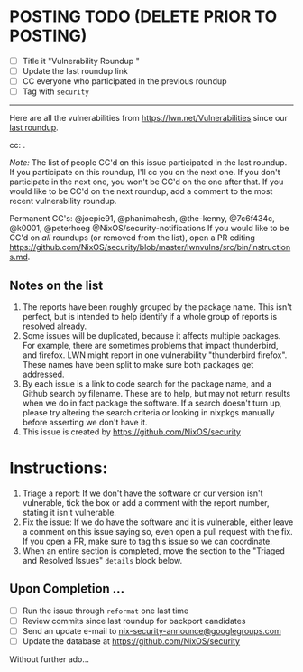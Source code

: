 # POSTING TODO (DELETE PRIOR TO POSTING)

 - [ ] Title it "Vulnerability Roundup <n>"
 - [ ] Update the last roundup link
 - [ ] CC everyone who participated in the previous roundup
 - [ ] Tag with `security`

---

Here are all the vulnerabilities from https://lwn.net/Vulnerabilities
since our [last roundup]().

cc: .

_Note:_ The list of people CC'd on this issue participated in the last
roundup. If you participate on this roundup, I'll cc you on the next
one. If you don't participate in the next one, you won't be CC'd on
the one after that. If you would like to be CC'd on the next roundup,
add a comment to the most recent vulnerability roundup.

Permanent CC's: @joepie91, @phanimahesh, @the-kenny, @7c6f434c, @k0001, @peterhoeg
@NixOS/security-notifications
If you would like to be CC'd on _all_ roundups (or removed from the
list), open a PR editing
https://github.com/NixOS/security/blob/master/lwnvulns/src/bin/instructions.md.

## Notes on the list
1. The reports have been roughly grouped by the package name. This
   isn't perfect, but is intended to help identify if a whole group
   of reports is resolved already.
2. Some issues will be duplicated, because it affects multiple
   packages. For example, there are sometimes problems that impact
   thunderbird, and firefox. LWN might report in one vulnerability
   "thunderbird firefox". These names have been split to make sure
   both packages get addressed.
3. By each issue is a link to code search for the package name, and
   a Github search by filename. These are to help, but may not return
   results when we do in fact package the software. If a search
   doesn't turn up, please try altering the search criteria or
   looking in nixpkgs manually before asserting we don't have it.
4. This issue is created by https://github.com/NixOS/security

# Instructions:

1. Triage a report: If we don't have the software or our version isn't
   vulnerable, tick the box or add a comment with the report number,
   stating it isn't vulnerable.
2. Fix the issue: If we do have the software and it is vulnerable,
   either leave a comment on this issue saying so, even open a pull
   request with the fix. If you open a PR, make sure to tag this
   issue so we can coordinate.
3. When an entire section is completed, move the section to the
   "Triaged and Resolved Issues" `details` block below.



## Upon Completion ...

 - [ ] Run the issue through `reformat` one last time
 - [ ] Review commits since last roundup for backport candidates
 - [ ] Send an update e-mail to nix-security-announce@googlegroups.com
 - [ ] Update the database at https://github.com/NixOS/security

Without further ado...

